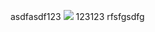 asdfasdf123
![](http://192.168.1.3:3000/uploads/document/24/media/0JbiImq3mMU.jpg)
123123
rfsfgsdfg
